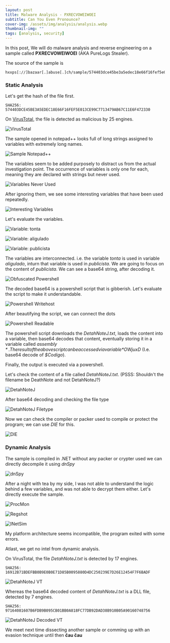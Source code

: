 ```yaml
---
layout: post
title: Malware Analysis - PXRECVOWEIWOEI
subtitle: Can You Even Pronounce?
cover-img: /assets/img/analysis/analysis.webp
thumbnail-img: ""
tags: [analysis, security]
---
```

In this post, We will do malware analysis and reverse engineering on a sample called **PXRECVOWEIWOEI** (AKA PureLogs Stealer).

The source of the sample is

~~~
hxxps[://]bazaar[.]abuse[.]ch/sample/574403dce45be3a5edec18e66f16fef5e013ce99c7713479ab67c11e6f472330/#intel
~~~

### Static Analysis

Let's get the hash of the file first.

~~~
SHA256: 574403DCE45BE3A5EDEC18E66F16FEF5E013CE99C7713479AB67C11E6F472330
~~~

On [VirusTotal](https://www.virustotal.com/gui/file/574403dce45be3a5edec18e66f16fef5e013ce99c7713479ab67c11e6f472330/detection), the file is detected as malicious by 25 engines.

![VirusTotal](../assets/img/analysis/purelog/virustotal-main.png)

The sample opened in notepad++ looks full of long strings assigned to variables with extremely long names.

![Sample Notepad++](../assets/img/analysis/purelog/sample-notepadpp.png)

The variables seem to be added purposely to distract us from the actual investigation point. The occurrence of variables is only one for each, meaning they are declared with strings but never used.

![Variables Never Used](../assets/img/analysis/purelog/variables-never-used.png)

After ignoring them, we see some interesting variables that have been used repeatedly. 

![Interesting Variables](../assets/img/analysis/purelog/interesting-variables.png)

Let's evaluate the variables.

![Variable: tonta](../assets/img/analysis/purelog/tonta.png)

![Variable: aligulado](../assets/img/analysis/purelog/aligulado.png)

![Variable: publicista](../assets/img/analysis/purelog/publicista.png)

The variables are interconnected. i.e. the variable *tonta* is used in variable *aligulado*, inturn that variable is used in *publicista*.
We are going to focus on the content of *publicista*. We can see a base64 string, after decoding it.

![Obfuscated Powershell](../assets/img/analysis/purelog/obfuscated-powershell.png)

The decoded base64 is a powershell script that is gibberish. Let's evaluate the script to make it understandable.

![Powershell Writehost](../assets/img/analysis/purelog/powershell-writehost.png)

After beautifying the script, we can connect the dots

![Powershell Readable](../assets/img/analysis/purelog/powershell-readable.png)

The powershell script downloads the *DetahNoteJ.txt*, loads the content into a variable, then base64 decodes that content, eventually storing it in a variable called *$assembly*. The result of the above script can be accessed via variable *$OWjuxD* (I.e. base64 decode of *$Codigo*).

Finally, the output is executed via a powershell.

Let's check the content of a file called *DetahNoteJ.txt*. (PSSS: Shouldn't the filename be DeathNote and not DetahNoteJ?)

![DetahNoteJ](../assets/img/analysis/purelog/detahnotej.png)

After base64 decoding and checking the file type

![DetahNoteJ Filetype](../assets/img/analysis/purelog/detahnotej-filetype.png)

Now we can check the compiler or packer used to compile or protect the program; we can use *DIE* for this.

![DIE](../assets/img/analysis/purelog/die.png)

### Dynamic Analysis

The sample is compiled in .NET without any packer or crypter used we can directly decompile it using *dnSpy*

![dnSpy](../assets/img/analysis/purelog/dnspy.png)

After a night with tea by my side, I was not able to understand the logic behind a few variables, and was not able to decrypt them either. Let's directly execute the sample.

![ProcMon](../assets/img/analysis/purelog/procmon.png)

![Regshot](../assets/img/analysis/purelog/regshot.png)

![INetSim](../assets/img/analysis/purelog/inetsim.png)

My platform architecture seems incompatible, the program exited with some errors. 

Atlast, we get no intel from dynamic analysis.

On VirusTotal, the file *DetahNoteJ.txt* is detected by 17 engines.

~~~
SHA256: 16912B71BDEFBB0B9E0B0E71D85B0095880D4DC250239E7D26E12454F7F6BADF
~~~

![DetahNoteJ VT](../assets/img/analysis/purelog/detahnotej-vt.png)

Whereas the base64 decoded content of *DetahNoteJ.txt* is a DLL file, detected by 7 engines.

~~~
SHA256: 97164081607B6FDB9B095CB01BB0A818FC77DB92DAD38B910B05A90160748756
~~~

![DetahNoteJ Decoded VT](../assets/img/analysis/purelog/detahnotej-decoded-vt.png)

We meet next time dissecting another sample or comming up with an evasion technique until then **čau čau**
































